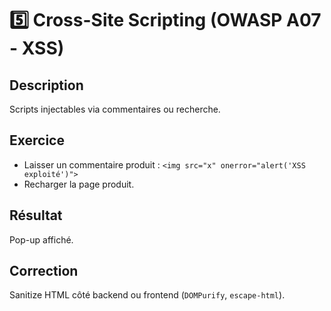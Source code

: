 # 5️⃣ Cross-Site Scripting (OWASP A07 - XSS)

## Description

Scripts injectables via commentaires ou recherche.

## Exercice

- Laisser un commentaire produit : `<img src="x" onerror="alert('XSS exploité')">`
- Recharger la page produit.

## Résultat

Pop-up affiché.

## Correction

Sanitize HTML côté backend ou frontend (`DOMPurify`, `escape-html`).
